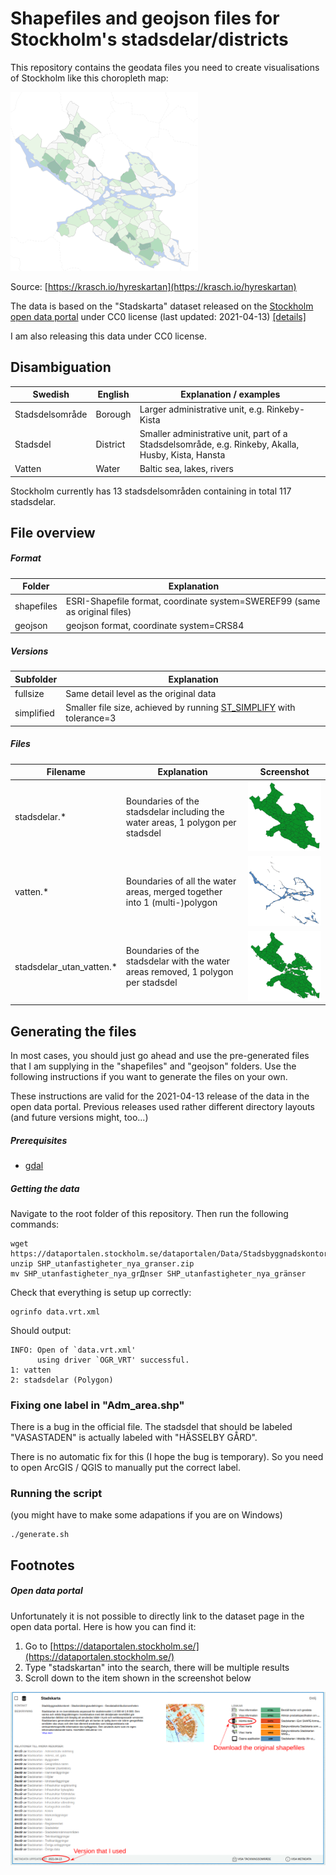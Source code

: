 # Shapefiles and geojson files for Stockholm's stadsdelar/districts 

This repository contains the geodata files you need to create visualisations of Stockholm like
this choropleth map:

![Choropleth map of Stockholm](screenshots/hyreskartan.png "Choropleth map of Stockholm")

Source: [https://krasch.io/hyreskartan](https://krasch.io/hyreskartan)

The data is based on the "Stadskarta" dataset released on the [Stockholm open data portal](https://dataportalen.stockholm.se/)
under CC0 license (last updated: 2021-04-13) [[details]](#open-data-portal)

I am also releasing this data under CC0 license.

## Disambiguation

| Swedish | English | Explanation / examples |
| --------------- | --------------- | --------------- |
| Stadsdelsområde | Borough | Larger administrative unit, e.g. Rinkeby-Kista|
| Stadsdel | District | Smaller administrative unit, part of a Stadsdelsområde, e.g. Rinkeby, Akalla, Husby, Kista, Hansta  |
| Vatten | Water | Baltic sea, lakes, rivers |

Stockholm currently has 13 stadsdelsområden containing in total 117 stadsdelar. 

## File overview

##### Format

| Folder | Explanation | 
| --------------- | --------------- | 
| shapefiles | ESRI-Shapefile format, coordinate system=SWEREF99 (same as original files)
| geojson | geojson format, coordinate system=CRS84 |


##### Versions

| Subfolder | Explanation | 
| --------------- | --------------- | 
| fullsize | Same detail level as the original data
| simplified | Smaller file size, achieved by running [ST_SIMPLIFY](https://postgis.net/docs/ST_Simplify.html) with tolerance=3 |

##### Files

| Filename | Explanation | Screenshot |
| --------------- | --------------- | --------------- |
| stadsdelar.* | Boundaries of the stadsdelar including the water areas, 1 polygon per stadsdel | ![stadsdelar](screenshots/stadsdelar.png "Screenshot of map stadsdelar" )|
| vatten.* | Boundaries of all the water areas, merged together into 1 (multi-)polygon | ![vatten](screenshots/vatten.png "Screenshot of map stadsdelar_utan_vatten") |
| stadsdelar_utan_vatten.* | Boundaries of the stadsdelar with the water areas removed, 1 polygon per stadsdel | ![stadsdelar utan vatten](screenshots/stadsdelar_utan_vatten.png "Screenshot of map stadsdelar_utan_vatten") |

## Generating the files

In most cases, you should just go ahead and use the pre-generated
files that I am supplying in the "shapefiles" and "geojson" folders.
Use the following instructions if you want to generate the files on your own.

These instructions are valid for the 2021-04-13 release of the data in the open data portal. Previous
releases used rather different directory layouts (and future versions
might, too...)

##### Prerequisites

* [gdal](https://gdal.org/)

##### Getting the data

Navigate to the root folder of this repository. Then run
the following commands:

```
wget https://dataportalen.stockholm.se/dataportalen/Data/Stadsbyggnadskontoret/SHP_utanfastigheter_nya_granser.zip
unzip SHP_utanfastigheter_nya_granser.zip
mv SHP_utanfastigheter_nya_grДnser SHP_utanfastigheter_nya_gränser 
```

Check that everything is setup up correctly:

```
ogrinfo data.vrt.xml
```

Should output:

```
INFO: Open of `data.vrt.xml'
      using driver `OGR_VRT' successful.
1: vatten
2: stadsdelar (Polygon)
```

### Fixing one label in "Adm_area.shp"

There is a bug in the official file. The stadsdel
that should be labeled "VASASTADEN" is actually labeled with "HÄSSELBY GÅRD".

There is no automatic fix for this (I hope the bug is temporary). So
you need to open ArcGIS / QGIS to manually put the correct label.


### Running the script

(you might have to make some adapations if you are on Windows)

```
./generate.sh
```



## Footnotes

##### Open data portal

Unfortunately it is not possible to directly link to the dataset page
in the open data portal. Here is how you can find it:

1. Go to [https://dataportalen.stockholm.se/](https://dataportalen.stockholm.se/)
2. Type "stadskartan" into the search, there will be multiple results
3. Scroll down to the item shown in the screenshot below

![Screenshot of Stockholms data portal](screenshots/dataportalen.png "Screenshot of Stockholms data portal")


